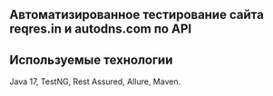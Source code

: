 ## Автоматизированное тестирование сайта reqres.in и autodns.com по API
## Используемые технологии
Java 17, TestNG, Rest Assured, Allure, Maven.
